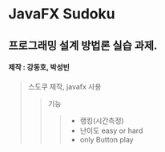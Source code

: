 JavaFX Sudoku
==============

## 프로그래밍 설계 방법론 실습 과제.

#### 제작 : 강동호, 박성빈

>스도쿠 제작, javafx 사용
>>기능
>>> + 랭킹(시간측정)
>>> + 난이도 easy or hard 
>>> + only Button play

